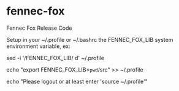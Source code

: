 fennec-fox
==========

Fennec Fox Release Code

Setup in your ~/.profile or ~/.bashrc the FENNEC_FOX_LIB
system environment variable, ex:

sed -i '/FENNEC_FOX_LIB/ d' ~/.profile

echo "export FENNEC_FOX_LIB=`pwd`/src" >> ~/.profile

echo "Please logout or at least enter 'source ~/.profile'"


